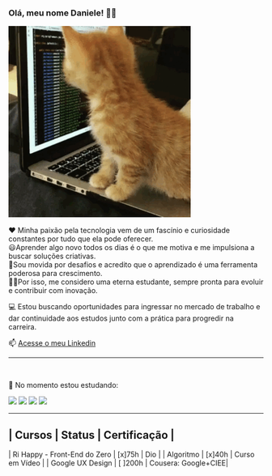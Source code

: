 ### Olá, meu nome Daniele! 👩‍💻
![cat](https://github.com/danieleksantos/danieleksantos/blob/main/gif%20cat.gif?raw=true)

❤️ Minha paixão pela tecnologia vem de um fascínio e curiosidade constantes por tudo que ela pode oferecer. <br>
 😃Aprender algo novo todos os dias é o que me motiva e me impulsiona a buscar soluções criativas. <br>
 🔨Sou movida por desafios e acredito que o aprendizado é uma ferramenta poderosa para crescimento. <br>
 👩‍🎓Por isso, me considero uma eterna estudante, sempre pronta para evoluir e contribuir com inovação.


💻 Estou buscando oportunidades para ingressar no mercado de trabalho e dar continuidade aos estudos junto com a prática para progredir na carreira.


📫 [Acesse o meu Linkedin](https://www.linkedin.com/in/daniele-karina-dos-santos-a34b45204/)

-----
<br>


🌱 No momento estou estudando:


<img src="https://cdn.jsdelivr.net/gh/devicons/devicon@latest/icons/html5/html5-original-wordmark.svg" width=100px/>
<img src="https://cdn.jsdelivr.net/gh/devicons/devicon@latest/icons/css3/css3-original-wordmark.svg" width=100px/>
<img src="https://cdn.jsdelivr.net/gh/devicons/devicon@latest/icons/javascript/javascript-original.svg" width=100px/>
<img src="https://cdn.jsdelivr.net/gh/devicons/devicon@latest/icons/github/github-original-wordmark.svg" width=100px/>

  
------------

| Cursos                        | Status  | Certificação        |
---         
| Ri Happy - Front-End do Zero  | [x]75h  | Dio                 | 
| Algoritmo                     | [x]40h  | Curso em Vídeo      |
| Google UX Design              | [ ]200h | Cousera: Google+CIEE|


                    
          
          

<!--
Here are some ideas to get you started:

- 🔭 I’m currently working on ...
- 🌱 I’m currently learning ...
- 👯 I’m looking to collaborate on ...
- 🤔 I’m looking for help with ...
- 💬 Ask me about ...
- 📫 How to reach me: ...
- 😄 Pronouns: ...
- ⚡ Fun fact: ...
-->


[gif cat]: https://br.pinterest.com/pin/694821048782432473/